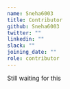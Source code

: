 ```yaml
---
name: Sneha6003
title: Contributor
github: Sneha6003
twitter: ""
linkedin: ""
slack: ""
joining_date: ""
role: contributor
---
```


Still waiting for this
